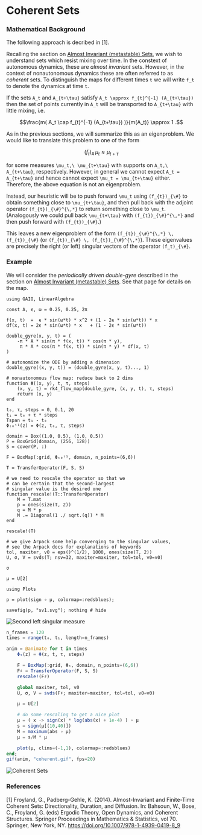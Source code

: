 # Coherent Sets

### Mathematical Background

The following approach is decribed in [1]. 

Recalling the section on [Almost Invariant (metastable) Sets](@ref), we wish to understand sets which resist mixing over time. In the constext of autonomous dynamics, these are _almost invariant_ sets. However, in the context of nonautonomous dynamics these are often referred to as _coherent_ sets. To distinguish the maps for different times `t` we will write ``f_t`` to denote the dynamics at time ``t``. 

If the sets ``A_t`` and ``A_{t+\tau}`` satisfy ``A_t \approx f_{t}^{-1} (A_{t+\tau})`` then the set of points currently in ``A_t`` will be transported to ``A_{t+\tau}`` with little mixing, i.e. 
```math
\frac{m( A_t \cap f_{t}^{-1} (A_{t+\tau}) )}{m(A_t)} \approx 1 .
```
As in the previous sections, we will summarize this as an eigenproblem. We would like to translate this problem to one of the form 
```math
(f_t)_{\#}\,\mu_t \approx \mu_{t+\tau}
``` 
for some measures ``\mu_t,\ \mu_{t+\tau}`` with supports on ``A_t,\ A_{t+\tau}``, respectively. However, in general we cannot expect ``A_t = A_{t+\tau}`` and hence cannot expect ``\mu_t = \mu_{t+\tau}`` either. Therefore, the above equation is not an eigenproblem. 

Instead, our heuristic will be to push forward ``\mu_t`` using ``(f_{t})_{\#}`` to obtain something close to ``\mu_{t+\tau}``, and then pull back with the adjoint operator ``(f_{t})_{\#}^{\,*}`` to return something close to ``\mu_t``. (Analogously we could pull back ``\mu_{t+\tau}`` with ``(f_{t})_{\#}^{\,*}`` and then push forward with ``(f_{t})_{\#}``.) 

This leaves a new eigenproblem of the form ``(f_{t})_{\#}^{\,*} \, (f_{t})_{\#}`` (or ``(f_{t})_{\#} \, (f_{t})_{\#}^{\,*}``). These eigenvalues are precisely the right (or left) singular vectors of the operator ``(f_t)_{\#}``. 

### Example

We will consider the _periodically driven double-gyre_ described in the section on [Almost Invariant (metastable) Sets](@ref). See that page for details on the map. 

```@setup 1
using GAIO, LinearAlgebra

const A, ϵ, ω = 0.25, 0.25, 2π

f(x, t)  =  ϵ * sin(ω*t) * x^2 + (1 - 2ϵ * sin(ω*t)) * x
df(x, t) = 2ϵ * sin(ω*t) * x   + (1 - 2ϵ * sin(ω*t))

double_gyre(x, y, t) = (
    -π * A * sin(π * f(x, t)) * cos(π * y),
     π * A * cos(π * f(x, t)) * sin(π * y) * df(x, t)
)

# autonomize the ODE by adding a dimension
double_gyre((x, y, t)) = (double_gyre(x, y, t)..., 1)

# nonautonomous flow map: reduce back to 2 dims
function Φ((x, y), t, τ, steps)
    (x, y, t) = rk4_flow_map(double_gyre, (x, y, t), τ, steps)
    return (x, y)
end
```

```@example 1
t₀, τ, steps = 0, 0.1, 20
t₁ = t₀ + τ * steps
Tspan = t₁ - t₀
Φₜ₀ᵗ¹(z) = Φ(z, t₀, τ, steps)

domain = Box((1.0, 0.5), (1.0, 0.5))
P = BoxGrid(domain, (256, 128))
S = cover(P, :)

F = BoxMap(:grid, Φₜ₀ᵗ¹, domain, n_points=(6,6))

T = TransferOperator(F, S, S)

# we need to rescale the operator so that we
# can be certain that the second-largest 
# singular value is the desired one
function rescale!(T::TransferOperator)
    M = T.mat
    p = ones(size(T, 2))
    q = M * p
    M .= Diagonal(1 ./ sqrt.(q)) * M
end

rescale!(T)

# we give Arpack some help converging to the singular values,
# see the Arpack docs for explanations of keywords
tol, maxiter, v0 = eps()^(1/2), 1000, ones(size(T, 2))
U, σ, V = svds(T; nsv=32, maxiter=maxiter, tol=tol, v0=v0)

σ
```

```@example 1
μ = U[2]
```

```@example 1
using Plots

p = plot(sign ∘ μ, colormap=:redsblues);

savefig(p, "sv1.svg"); nothing # hide
```

![Second left singular measure](sv1.svg)

```julia
n_frames = 120
times = range(t₀, t₁, length=n_frames)

anim = @animate for t in times
    Φₜ(z) = Φ(z, t, τ, steps)

    F = BoxMap(:grid, Φₜ, domain, n_points=(6,6))
    F♯ = TransferOperator(F, S, S)
    rescale!(F♯)

    global maxiter, tol, v0
    U, σ, V = svds(F♯; maxiter=maxiter, tol=tol, v0=v0)

    μ = U[2]

    # do some rescaling to get a nice plot
    μ = ( x -> sign(x) * log(abs(x) + 1e-4) ) ∘ μ
    s = sign(μ[(10,40)])
    M = maximum(abs ∘ μ)
    μ = s/M * μ

    plot(μ, clims=(-1,1), colormap=:redsblues)
end;
gif(anim, "coherent.gif", fps=20)
```

![Coherent Sets](../assets/coherent.gif)


### References

[1] Froyland, G., Padberg-Gehle, K. (2014). Almost-Invariant and Finite-Time Coherent Sets: Directionality, Duration, and Diffusion. In: Bahsoun, W., Bose, C., Froyland, G. (eds) Ergodic Theory, Open Dynamics, and Coherent Structures. Springer Proceedings in Mathematics & Statistics, vol 70. Springer, New York, NY. https://doi.org/10.1007/978-1-4939-0419-8_9
